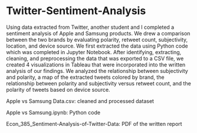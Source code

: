 # Twitter-Sentiment-Analysis

Using data extracted from Twitter, another student and I completed a sentiment analysis of Apple and Samsung products. We drew a comparison between the two brands by evaluating polarity, retweet count, subjectivity, location, and device source. We first extracted the data using Python code which was completed in Jupyter Notebook. After identifying, extracting, cleaning, and preprocessing the data that was exported to a CSV file, we created 4 visualizations in Tableau that were incorporated into the written analysis of our findings. We analyzed the relationship between subjectivity and polarity, a map of the extracted tweets colored by brand, the relationship between polarity and subjectivity versus retweet count, and the polarity of tweets based on device source.


Apple vs Samsung Data.csv: cleaned and processed dataset 

Apple vs Samsung.ipynb: Python code     

Econ_385_Sentiment-Analysis-of-Twitter-Data: PDF of the written report  
